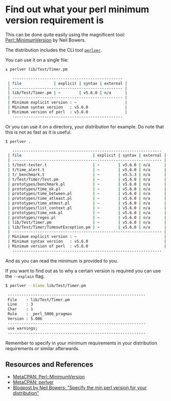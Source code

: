 # Find out what your perl minimum version requirement is

This can be done quite easily using the magnificent tool: [Perl::MinimumVersion][PMV] by Neil Bowers.

The distribution includes the CLI tool [`perlver`][perlver].

You can use it on a single file:

```bash
± perlver lib/Test/Timer.pm

   ------------------------------------------------
 | file              | explicit | syntax | external |
 | ------------------------------------------------ |
 | lib/Test/Timer.pm | ~        | v5.6.0 | n/a      |
 | ------------------------------------------------ |
 | Minimum explicit version : ~                     |
 | Minimum syntax version   : v5.6.0                |
 | Minimum version of perl  : v5.6.0                |
   ------------------------------------------------
```

Or you can use it on a directory, your distribution for example. Do note that this is not as fast as it is useful.

```bash
$ perlver .

   -----------------------------------------------------------------
 | file                               | explicit | syntax | external |
 | ----------------------------------------------------------------- |
 | t/test-tester.t                    | ~        | v5.6.0 | n/a      |
 | t/time_alert.t                     | ~        | v5.6.0 | n/a      |
 | t/_benchmark.t                     | ~        | v5.5.3 | n/a      |
 | t/Test/Timer/Test.pm               | ~        | v5.6.0 | n/a      |
 | prototypes/benchmark.pl            | ~        | v5.6.0 | n/a      |
 | prototypes/time_ok.pl              | ~        | v5.6.0 | n/a      |
 | prototypes/time_between.pl         | ~        | v5.6.0 | n/a      |
 | prototypes/time_atleast.pl         | ~        | v5.6.0 | n/a      |
 | prototypes/time_atmost.pl          | ~        | v5.6.0 | n/a      |
 | prototypes/list_context.pl         | ~        | v5.6.0 | n/a      |
 | prototypes/time_nok.pl             | ~        | v5.6.0 | n/a      |
 | prototypes/regex.pl                | ~        | v5.6.0 | n/a      |
 | lib/Test/Timer.pm                  | ~        | v5.6.0 | n/a      |
 | lib/Test/Timer/TimeoutException.pm | ~        | v5.6.0 | n/a      |
 | ----------------------------------------------------------------- |
 | Minimum explicit version : ~                                      |
 | Minimum syntax version   : v5.6.0                                 |
 | Minimum version of perl  : v5.6.0                                 |
   -----------------------------------------------------------------
```

And as you can read the minimum is provided to you.

If you want to find out as to why a certain version is required you can use the `--explain` flag.

```bash
$ perlver --blame lib/Test/Timer.pm

 ------------------------------------------------------------
 File    : lib/Test/Timer.pm
 Line    : 3
 Char    : 1
 Rule    : _perl_5006_pragmas
 Version : 5.006
 ------------------------------------------------------------
 use warnings;
 ------------------------------------------------------------
 ```

Remember to specify in your minimum requirements in your distribution requirements or similar afterwards.

## Resources and References

- [MetaCPAN: Perl::MinimumVersion][PMV]
- [MetaCPAN: perlver][perlver]
- [Blogpost by Neil Bowers: "Specify the min perl version for your distribution"](http://blogs.perl.org/users/neilb/2014/08/specify-the-min-perl-version-for-your-distribution.html)

[PMV]: https://metacpan.org/pod/Perl::MinimumVersion
[perlver]: https://metacpan.org/pod/distribution/Perl-MinimumVersion/script/perlver
